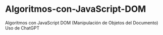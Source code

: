 # Algoritmos-con-JavaScript-DOM
Algoritmos con JavaScript DOM (Manipulación de Objetos del Documento)
Uso de ChatGPT

